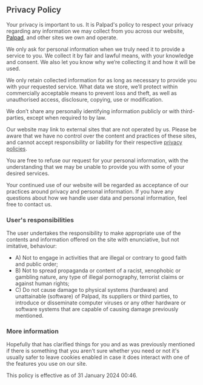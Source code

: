 <h2><span style="color: rgb(68, 68, 68)">Privacy Policy</span></h2>
<p>
  <span style="color: rgb(68, 68, 68)"
    >Your privacy is important to us. It is Palpad's policy to respect your
    privacy regarding any information we may collect from you across our
    website, <a href="https://github.com/Juanvic/PalPad">Palpad</a>, and other
    sites we own and operate.</span
  >
</p>
<p>
  <span style="color: rgb(68, 68, 68)"
    >We only ask for personal information when we truly need it to provide a
    service to you. We collect it by fair and lawful means, with your knowledge
    and consent. We also let you know why we’re collecting it and how it will be
    used.</span
  >
</p>
<p>
  <span style="color: rgb(68, 68, 68)"
    >We only retain collected information for as long as necessary to provide
    you with your requested service. What data we store, we’ll protect within
    commercially acceptable means to prevent loss and theft, as well as
    unauthorised access, disclosure, copying, use or modification.</span
  >
</p>
<p>
  <span style="color: rgb(68, 68, 68)"
    >We don’t share any personally identifying information publicly or with
    third-parties, except when required to by law.</span
  >
</p>
<p>
  <span style="color: rgb(68, 68, 68)"
    >Our website may link to external sites that are not operated by us. Please
    be aware that we have no control over the content and practices of these
    sites, and cannot accept responsibility or liability for their
    respective&nbsp;</span
  ><a
    href="https://privacypolicies.in/"
    rel="noopener noreferrer"
    target="_blank"
    style="color: rgb(68, 68, 68)"
    >privacy policies</a
  ><span style="color: rgb(68, 68, 68)">.</span>
</p>
<p>
  <span style="color: rgb(68, 68, 68)"
    >You are free to refuse our request for your personal information, with the
    understanding that we may be unable to provide you with some of your desired
    services.</span
  >
</p>
<p>
  <span style="color: rgb(68, 68, 68)"
    >Your continued use of our website will be regarded as acceptance of our
    practices around privacy and personal information. If you have any questions
    about how we handle user data and personal information, feel free to contact
    us.</span
  >
</p>
<p><span style="color: rgb(68, 68, 68)"></span></p>
<h3><span style="color: rgb(68, 68, 68)">User's responsibilities</span></h3>
<p>
  <span style="color: rgb(68, 68, 68)"
    >The user undertakes the responsibility to make appropriate use of the
    contents and information offered on the site with enunciative, but not
    imitative, behaviour:</span
  >
</p>
<ul>
  <li>
    <span style="color: rgb(68, 68, 68)"
      >A) Not to engage in activities that are illegal or contrary to good faith
      and public order;</span
    >
  </li>
  <li>
    <span style="color: rgb(68, 68, 68)"
      >B) Not to spread propaganda or content of a racist, xenophobic or
      gambling nature, any type of illegal pornography, terrorist claims or
      against human rights;</span
    >
  </li>
  <li>
    <span style="color: rgb(68, 68, 68)"
      >C) Do not cause damage to physical systems (hardware) and unattainable
      (software) of Palpad, its suppliers or third parties, to introduce or
      disseminate computer viruses or any other hardware or software systems
      that are capable of causing damage previously mentioned.</span
    >
  </li>
</ul>
<h3><span style="color: rgb(68, 68, 68)">More information</span></h3>
<p>
  <span style="color: rgb(68, 68, 68)"
    >Hopefully that has clarified things for you and as was previously mentioned
    if there is something that you aren't sure whether you need or not it's
    usually safer to leave cookies enabled in case it does interact with one of
    the features you use on our site.</span
  >
</p>
<p>
  <span style="color: rgb(68, 68, 68)"
    >This policy is effective as of 31 January 2024 00:46.</span
  >
</p>